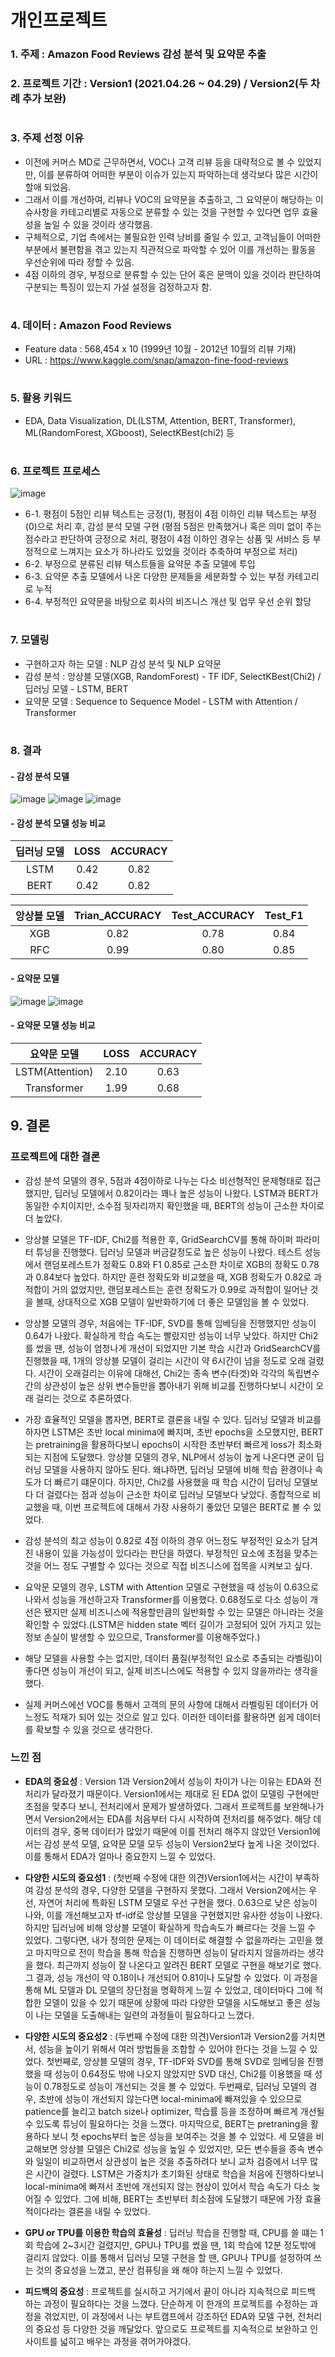 # 개인프로젝트
### 1. 주제 : Amazon Food Reviews 감성 분석 및 요약문 추출
### 2. 프로젝트 기간 : Version1 (2021.04.26 ~ 04.29) / Version2(두 차례 추가 보완)
#
### 3. 주제 선정 이유 
- 이전에 커머스 MD로 근무하면서, VOC나 고객 리뷰 등을 대략적으로 볼 수 있었지만, 이를 분류하여 어떠한 부분이 이슈가 있는지 파악하는데 생각보다 많은 시간이 할애 되었음. 
- 그래서 이를 개선하여, 리뷰나 VOC의 요약문을 추출하고, 그 요약문이 해당하는 이슈사항을 카테고리별로 자동으로 분류할 수 있는 것을 구현할 수 있다면 업무 효율성을 높일 수 있을 것이라 생각했음.
- 구체적으로, 기업 측에서는 불필요한 인력 낭비를 줄일 수 있고, 고객님들이 어떠한 부분에서 불편함을 겪고 있는지 직관적으로 파악할 수 있어 이를 개선하는 활동을 우선순위에 따라 정할 수 있음.
- 4점 이하의 경우, 부정으로 분류할 수 있는 단어 혹은 문맥이 있을 것이라 판단하여 구분되는 특징이 있는지 가설 설정을 검정하고자 함.
#
### 4. 데이터 : Amazon Food Reviews
- Feature data : 568,454 x 10 (1999년 10월 - 2012년 10월의 리뷰 기재)
- URL : https://www.kaggle.com/snap/amazon-fine-food-reviews
#
### 5. 활용 키워드 
- EDA, Data Visualization, DL(LSTM, Attention, BERT, Transformer), ML(RandomForest, XGboost), SelectKBest(chi2) 등
#
### 6. 프로젝트 프로세스
![image](https://user-images.githubusercontent.com/76590396/127770884-0b36177b-4fef-4664-b769-c83e0689da9d.png)
- 6-1. 평점이 5점인 리뷰 텍스트는 긍정(1), 평점이 4점 이하인 리뷰 텍스트는 부정(0)으로 처리 후, 감성 분석 모델 구현
(평점 5점은 만족했거나 혹은 의미 없이 주는 점수라고 판단하여 긍정으로 처리, 평점이 4점 이하인 경우는 상품 및 서비스 등 부정적으로 느껴지는 요소가 하나라도 있었을 것이라 추축하여 부정으로 처리)
- 6-2. 부정으로 분류된 리뷰 텍스트들을 요약문 추출 모델에 투입
- 6-3. 요약문 추출 모델에서 나온 다양한 문제들을 세분화할 수 있는 부정 카테고리로 누적
- 6-4. 부정적인 요약문을 바탕으로 회사의 비즈니스 개선 및 업무 우선 순위 할당
#
### 7. 모델링
- 구현하고자 하는 모델 : NLP 감성 분석 및 NLP 요약문
- 감성 분석 : 앙상블 모델(XGB, RandomForest) - TF IDF, SelectKBest(Chi2) / 딥러닝 모델 - LSTM, BERT
- 요약문 모델 : Sequence to Sequence Model - LSTM with Attention / Transformer
#
### 8. 결과
#### - 감성 분석 모델
![image](https://user-images.githubusercontent.com/76590396/127770355-ace655e0-815d-4722-8edb-92393b54aaac.png)
![image](https://user-images.githubusercontent.com/76590396/127770444-648e9dd0-9dbd-4266-92f5-0902c3c5f92d.png)
![image](https://user-images.githubusercontent.com/76590396/127782872-b68c1e9c-8874-429c-a38c-b9ea80749203.png)

#### - 감성 분석 모델 성능 비교
|딥러닝 모델|LOSS|ACCURACY|
|:----------------:|:----------------:|:----------------:|
|LSTM|0.42|0.82|
|BERT|0.42|0.82|

|앙상블 모델|Trian_ACCURACY|Test_ACCURACY|Test_F1
|:----------------:|:----------------:|:----------------:|:----------------:|
|XGB|0.82|0.78|0.84|
|RFC|0.99|0.80|0.85|

#### - 요약문 모델
![image](https://user-images.githubusercontent.com/76590396/127770275-a45b006e-198a-4a02-b257-25f3332ec055.png)
![image](https://user-images.githubusercontent.com/76590396/127770195-c8952a83-0556-47a8-bc5d-49accd030cad.png)
#### - 요약문 모델 성능 비교
|요약문 모델|LOSS|ACCURACY|
|:----------------:|:----------------:|:----------------:|
|LSTM(Attention)|2.10|0.63|
|Transformer|1.99|0.68|
## 9. 결론
### 프로젝트에 대한 결론
- 감성 분석 모델의 경우, 5점과 4점이하로 나누는 다소 비선형적인 문제형태로 접근했지만, 딥러닝 모델에서 0.82이라는 꽤나 높은 성능이 나왔다. LSTM과 BERT가 동일한 수치이지만, 소수점 뒷자리까지 확인했을 때, BERT의 성능이 근소한 차이로 더 높았다.
- 앙상블 모델은 TF-IDF, Chi2를 적용한 후, GridSearchCV를 통해 하이퍼 파라미터 튜닝을 진행했다. 딥러닝 모델과 버금갈정도로 높은 성능이 나왔다. 테스트 성능에서 랜덤포레스트가 정확도 0.8와 F1 0.85로 근소한 차이로 XGB의 정확도 0.78과 0.84보다 높았다. 하지만 훈련 정확도와 비교했을 때, XGB 정확도가 0.82로 과적합이 거의 없었지만, 랜덤포레스트는 훈련 정확도가 0.99로 과적합이 일어난 것을 볼때, 상대적으로 XGB 모델이 일반화하기에 더 좋은 모델임을 볼 수 있었다.
- 앙상블 모델의 경우, 처음에는 TF-IDF, SVD를 통해 임베딩을 진행했지만 성능이 0.64가 나왔다. 확실하게 학습 속도는 빨랐지만 성능이 너무 낮았다. 하지만 Chi2를 썼을 땐, 성능이 엄청나게 개선이 되었지만 기본 학습 시간과 GridSearchCV를 진행했을 때, 1개의 앙상블 모델이 걸리는 시간이 약 6시간이 넘을 정도로 오래 걸렸다. 시간이 오래걸리는 이유에 대해선, Chi2는 종속 변수(타겟)와 각각의 독립변수 간의 상관성이 높은 상위 변수들만을 뽑아내기 위해 비교를 진행하다보니 시간이 오래 걸리는 것으로 추론하였다.

- 가장 효율적인 모델을 뽑자면, BERT로 결론을 내릴 수 있다. 딥러닝 모델과 비교를 하자면 LSTM은 초반 local minima에 빠지며, 초반 epochs을 소모했지만, BERT는 pretraining을 활용하다보니 epochs이 시작한 초반부터 빠르게 loss가 최소화되는 지점에 도달했다. 앙상블 모델의 경우, NLP에서 성능이 높게 나온다면 굳이 딥러닝 모델을 사용하지 않아도 된다. 왜냐하면, 딥러닝 모델에 비해 학습 환경이나 속도가 더 빠르기 떄문이다. 하지만, Chi2를 사용했을 때 학습 시간이 딥러닝 모델보다 더 걸렸다는 점과 성능이 근소한 차이로 딥러닝 모델보다 낮았다. 종합적으로 비교했을 때, 이번 프로젝트에 대해서 가장 사용하기 좋았던 모델은 BERT로 볼 수 있었다.

- 감성 분석의 최고 성능이 0.82로 4점 이하의 경우 어느정도 부정적인 요소가 담겨진 내용이 있을 가능성이 있다라는 판단을 하였다. 부정적인 요소에 초점을 맞추는 것을 어느 정도 구별할 수 있다는 것으로 직접 비즈니스에 접목을 시켜보고 싶다.

- 요악문 모델의 경우, LSTM with Attention 모델로 구현했을 때 성능이 0.63으로 나와서 성능을 개선하고자 Transformer를 이용했다. 0.68정도로 다소 성능이 개선은 됐지만 실제 비즈니스에 적용할만큼의 일반화할 수 있는 모델은 아니라는 것을 확인할 수 있었다.(LSTM은 hidden state 벡터 길이가 고정되어 있어 가지고 있는 정보 손실이 발생할 수 있으므로, Transformer를 이용해주었다.)

- 해당 모델을 사용할 수는 없지만, 데이터 품질(부정적인 요소로 추출되는 라벨링)이 좋다면 성능이 개선이 되고, 실제 비즈니스에도 적용할 수 있지 않을까라는 생각을 했다. 

- 실제 커머스에선 VOC를 통해서 고객의 문의 사항에 대해서 라벨링된 데이터가 어느정도 적재가 되어 있는 것으로 알고 있다. 이러한 데이터를 활용하면 쉽게 데이터를 확보할 수 있을 것으로 생각한다.

### 느낀 점
- **EDA의 중요성** : Version 1과 Version2에서 성능이 차이가 나는 이유는 EDA와 전처리가 달라졌기 때문이다. Version1에서는 제대로 된 EDA 없이 모델링 구현에만 초점을 맞추다 보니, 전처리에서 문제가 발생하였다. 그래서 프로젝트를 보완해나가면서 Version2에서는 EDA를 처음부터 다시 시작하여 전처리를 해주었다. 해당 데이터의 경우, 중복 데이터가 많았기 때문에 이를 전처리 해주지 않았던 Version1에서는 감성 분석 모델, 요약문 모델 모두 성능이 Version2보다 높게 나온 것이었다. 이를 통해서 EDA가 얼마나 중요한지 느낄 수 있었다.

- **다양한 시도의 중요성1** : (첫번째 수정에 대한 의견)Version1에서는 시간이 부족하여 감성 분석의 경우, 다양한 모델을 구현하지 못했다. 그래서 Version2에서는 우선, 자연어 처리에 특화된 LSTM 모델로 우선 구현을 했다. 0.63으로 낮은 성능이 나와, 이를 개선해보고자 tf-idf로 앙상블 모델을 구현했지만 유사한 성능이 나왔다. 하지만 딥러닝에 비해 앙상블 모델이 확실하게 학습속도가 빠르다는 것을 느낄 수 있었다. 그렇다면, 내가 정의한 문제는 이 데이터로 해결할 수 없을까라는 고민을 했고 마지막으로 전이 학습을 통해 학습을 진행하면 성능이 달라지지 않을까라는 생각을 했다. 최근까지 성능이 잘 나온다고 알려진 BERT 모델로 구현을 해보기로 했다. 그 결과, 성능 개선이 약 0.18이나 개선되어 0.81이나 도달할 수 있었다. 이 과정을 통해 ML 모델과 DL 모델의 장단점을 명확하게 느낄 수 있었고, 데이터마다 그에 적합한 모델이 있을 수 있기 때문에 상황에 따라 다양한 모델을 시도해보고 좋은 성능이 나는 모델을 도출해내는 일련의 과정들이 필요하다고 느꼈다.

- **다양한 시도의 중요성2** : (두번째 수정에 대한 의견)Version1과 Version2를 거치면서, 성능을 높이기 위해서 여러 방법들을 조합할 수 있어야 한다는 것을 느낄 수 있었다. 첫번째로, 앙상블 모델의 경우, TF-IDF와 SVD를 통해 SVD로 임베딩을 진행했을 때 성능이 0.64정도 밖에 나오지 않았지만 SVD 대신, Chi2를 이용했을 때 성능이 0.78정도로 성능이 개선되는 것을 볼 수 있었다. 두번째로, 딥러닝 모델의 경우, 초반에 성능이 개선되지 않는다면 local-minima에 빠져있을 수 있으므로 patience를 늘리고 batch size나 optimizer, 학습률 등을 조정하며 빠르게 개선될 수 있도록 튜닝이 필요하다는 것을 느꼈다. 마지막으로, BERT는 pretraning을 활용하다 보니 첫 epochs부터 높은 성능을 보여주는 것을 볼 수 있었다. 세 모델을 비교해보면 앙상블 모델은 Chi2로 성능을 높일 수 있었지만, 모든 변수들을 종속 변수와 일일이 비교하면서 상관성이 높은 것을 추출하려다 보니 교차 검증에서 너무 많은 시간이 걸렸다. LSTM은 가중치가 초기화된 상태로 학습을 처음에 진행하다보니 local-minima에 빠져서 초반에 개선되지 않는 현상이 있어서 학습 속도가 다소 늦어질 수 있었다. 그에 비해, BERT는 초반부터 최소점에 도달했기 때문에 가장 효율적이다라는 결론을 내릴 수 있었다.

- **GPU or TPU를 이용한 학습의 효율성** : 딥러닝 학습을 진행할 때, CPU를 쓸 떄는 1회 학습에 2~3시간 걸렸지만, GPU나 TPU를 썼을 땐, 1회 학습에 12분 정도밖에 걸리지 않았다. 이를 통해서 딥러닝 모델 구현을 할 땐, GPU나 TPU를 설정하여 쓰는 것의 중요성을 느꼈고, 분산 컴퓨팅을 왜 해야 하는지 느낄 수 있었다.

- **피드백의 중요성** : 프로젝트를 실시하고 거기에서 끝이 아니라 지속적으로 피드백 하는 과정이 필요하다는 것을 느꼈다. 단순하게 이 한개의 프로젝트를 수정하는 과정을 겪었지만, 이 과정에서 나는 부트캠프에서 강조하던 EDA와 모델 구현, 전처리의 중요성 등 다양한 것을 깨달았다. 앞으로도 프로젝트를 지속적으로 보완하고 인사이트를 넓히고 배우는 과정을 겪어가야겠다.

